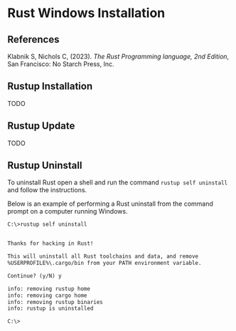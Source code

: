 # Rust Windows Installation

## References

Klabnik S, Nichols C, (2023). *The Rust Programming language, 2nd Edition*, San Francisco: No Starch Press, Inc.

## Rustup Installation

TODO

## Rustup Update

TODO

## Rustup Uninstall

To uninstall Rust open a shell and run the command `rustup self uninstall` and follow the instructions.

Below is an example of performing a Rust uninstall from the command prompt on a computer running Windows.

```txt
C:\>rustup self uninstall


Thanks for hacking in Rust!

This will uninstall all Rust toolchains and data, and remove
%USERPROFILE%\.cargo/bin from your PATH environment variable.

Continue? (y/N) y

info: removing rustup home
info: removing cargo home
info: removing rustup binaries
info: rustup is uninstalled

C:\>
```
